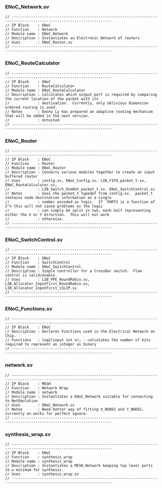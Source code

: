 ### ENoC_Network.sv

    // --------------------------------------------------------------------------------------------------------------------
    // IP Block    : ENoC
    // Function    : Network
    // Module name : ENoC_Network
    // Description : Instantiates an Electronic Network of routers
    // Uses        : ENoC_Router.sv
    // --------------------------------------------------------------------------------------------------------------------

### ENoC_RouteCalculator

    // --------------------------------------------------------------------------------------------------------------------
    // IP Block    : ENoC
    // Function    : RouteCalculator
    // Module name : ENoC_RouteCalculator
    // Description : Calculates which output port is required by comparing the current location of the packet with its
    //             : destination.  Currently, only oblivious Dimension ordered routing is used.
    // Notes       : Danny Ly has prepared an adaptive routing mechanism that will be added in the next version.
    //             : Untested
    // --------------------------------------------------------------------------------------------------------------------

### ENoC_Router

    // --------------------------------------------------------------------------------------------------------------------
    // IP Block    : ENoC
    // Function    : Router
    // Module name : ENoC_Router
    // Description : Connects various modules together to create an input buffered router
    // Uses        : config.sv, ENoC_Config.sv, LIB_FIFO_packet_t.sv, ENoC_RouteCalculator.sv,  
    //             : LIB_Switch_OneHot_packet_t.sv, ENoC_SwitchControl.sv
    // Notes       : Uses the packet_t typedef from config.sv.  packet_t contains node destination information as a single
    //             : number encoded as logic.  If `PORTS is a function of 2^n this will not cause problems as the logic
    //             : can simply be split in two, each half representing either the X or Y direction.  This will not work
    //             : otherwise.
    // --------------------------------------------------------------------------------------------------------------------
    
### ENoC_SwitchControl.sv

    // --------------------------------------------------------------------------------------------------------------------
    // IP Block    : ENoC
    // Function    : SwitchControl
    // Module name : ENoC_SwitchControl
    // Description : Simple controller for a CrossBar switch.  Flow control is valid/enable.
    // Uses        : LIB_PPE_RoundRobin.sv, LIB_Allocator_InputFirst_RoundRobin.sv, LIB_Allocator_InputFirst_iSLIP.sv 
    // --------------------------------------------------------------------------------------------------------------------

### ENoC_Functions.sv

    // --------------------------------------------------------------------------------------------------------------------
    // IP Block    : ENoC
    // Description : Declares Functions used in the Electrical Network on Chip.
    // Functions   : log2(input int n); - calculates the number of bits required to represent an integer as binary
    // --------------------------------------------------------------------------------------------------------------------
    
### network.sv
    
    // --------------------------------------------------------------------------------------------------------------------
    // IP Block    : MESH
    // Function    : Network Wrap
    // Module name : network
    // Description : Instantiates a ENoC_Network suitable for connecting to NetEmulation
    // Uses        : ENoC_Network.sv
    // Notes       : Need better way of fitting X_NODES and Y_NODES, currently on works for perfect square.
    // --------------------------------------------------------------------------------------------------------------------
    
### synthesis_wrap.sv

    // --------------------------------------------------------------------------------------------------------------------
    // IP Block    : ENoC
    // Function    : synthesis_wrap
    // Module name : synthesis_wrap
    // Description : Instantiates a MESH_Network keeping top level ports to a minimum for synthesis.
    // Uses        : synthesis_wrap.sv
    // --------------------------------------------------------------------------------------------------------------------